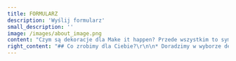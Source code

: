 ```yaml
---
title: FORMULARZ
description: 'Wyślij formularz'
small_description: ''
image: /images/about_image.png
content: "Czym są dekoracje dla Make it happen? Przede wszystkim to symbol oryginalności, dbałości o detale i pasji. Jeśli myślisz tak samo jak my, to z całą pewnością znajdziesz tu coś dla siebie.\r\n\nJak każdy biznes, i Nasz ma swoją krótką historię. Inspiracją dla stworzenia wypożyczalni dekoracji było to, czego doświadczyłyśmy podczas organizacji własnych wesel. I uwierzcie nie wiązało się to z pozytywnymi emocjami! Pomysłów na dekoracje było w naszych głowach wiele, ale były nie do zdobycia!\r\n\nNa szczęście to już przeszłość! Teraz dzięki Make it happen organizacja każdej uroczystości będzie dla Ciebie prostym i przyjemnym zadaniem. Spójrz, co dla Ciebie przygotowałyśmy."
right_content: "## Co zrobimy dla Ciebie?\r\n\n* Doradzimy w wyborze dekoracji najlepiej pasującej do charakteru Twojej uroczystości.\r\n* Zawieziemy na miejsce.    \r\n* Rozłożymy i zaaranżujemy.\r\n* Wszystko w przystępnej cenie.\r\n* Wydaje Ci się to zbyt proste? Z nami właśnie takie jest.\r\n* Masz dodatkowe życzenia bądź pytania? Skontaktuj się nami! Razem na pewno coś wymyślimy."
---
```



